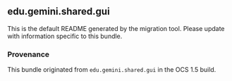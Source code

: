 
## edu.gemini.shared.gui

This is the default README generated by the migration tool. Please update with information specific to this bundle.

### Provenance

This bundle originated from `edu.gemini.shared.gui` in the OCS 1.5 build. 